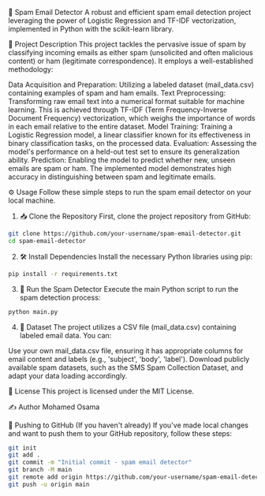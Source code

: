📧 Spam Email Detector
A robust and efficient spam email detection project leveraging the power of Logistic Regression and TF-IDF vectorization, implemented in Python with the scikit-learn library.


📝 Project Description
This project tackles the pervasive issue of spam by classifying incoming emails as either spam (unsolicited and often malicious content) or ham (legitimate correspondence). It employs a well-established methodology:

Data Acquisition and Preparation: Utilizing a labeled dataset (mail_data.csv) containing examples of spam and ham emails.
Text Preprocessing: Transforming raw email text into a numerical format suitable for machine learning. This is achieved through TF-IDF (Term Frequency-Inverse Document Frequency) vectorization, which weighs the importance of words in each email relative to the entire dataset.
Model Training: Training a Logistic Regression model, a linear classifier known for its effectiveness in binary classification tasks, on the processed data.
Evaluation: Assessing the model's performance on a held-out test set to ensure its generalization ability.
Prediction: Enabling the model to predict whether new, unseen emails are spam or ham.
The implemented model demonstrates high accuracy in distinguishing between spam and legitimate emails.

⚙️ Usage
Follow these simple steps to run the spam email detector on your local machine.

1. 📥 Clone the Repository
First, clone the project repository from GitHub:

```bash
git clone https://github.com/your-username/spam-email-detector.git
cd spam-email-detector
```

2. 🛠️ Install Dependencies
Install the necessary Python libraries using pip:

```bash
pip install -r requirements.txt
```

3. 🚀 Run the Spam Detector
Execute the main Python script to run the spam detection process:

```bash
python main.py
```

4. 💾 Dataset
The project utilizes a CSV file (mail_data.csv) containing labeled email data. You can:

Use your own mail_data.csv file, ensuring it has appropriate columns for email content and labels (e.g., 'subject', 'body', 'label').
Download publicly available spam datasets, such as the SMS Spam Collection Dataset, and adapt your data loading accordingly.

📜 License
This project is licensed under the MIT License.

✍️ Author
Mohamed Osama

🚀 Pushing to GitHub (If you haven't already)
If you've made local changes and want to push them to your GitHub repository, follow these steps:

```bash
git init
git add .
git commit -m "Initial commit - spam email detector"
git branch -M main
git remote add origin https://github.com/your-username/spam-email-detector.git
git push -u origin main
```

